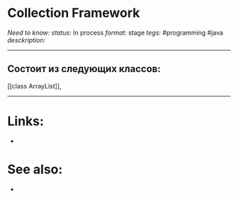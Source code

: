 # Collection Framework
*Need to know:* 
*status:* In process
*format:* stage
*tegs:* #programming #java 
*desckription:* 

---
## Состоит из следующих классов:
[[class ArrayList]], 


---

# Links:
- 

# See also:
- 